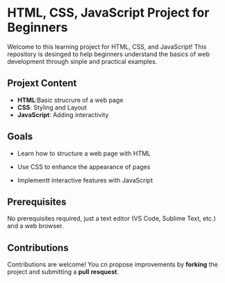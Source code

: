 # HTML, CSS, JavaScript Project for Beginners

Welcome to this learning project for HTML, CSS, and JavaScript! This repository is desinged to help beginners understand the basics of web development through sinple and practical examples.

## Projext Content

- **HTML**:Basic strucrure of a web page
- **CSS**: Styling and Layout
- **JavaScript**: Adding interactivity

## Goals

- Learn how to structure a web page with HTML

- Use CSS to enhance the appearance of pages

- Implementt interactive features with JavaScript

## Prerequisites

No prerequisites required, just a text editor (VS Code, Sublime Text, etc.) and a web browser.

## Contributions

Contributions are welcome! You cn propose improvements by **forking** the project and submitting a **pull resquest**.
